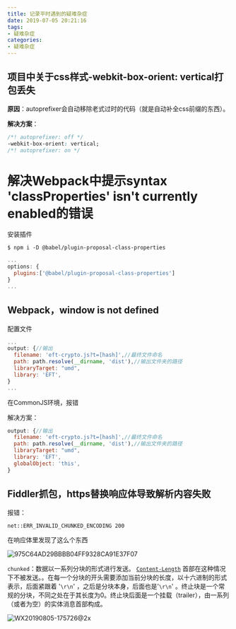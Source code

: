 ```yaml
---
title: 记录平时遇到的疑难杂症
date: 2019-07-05 20:21:16
tags: 
- 疑难杂症
categories: 
- 疑难杂症
---
```


## 项目中关于css样式-webkit-box-orient: vertical打包丢失

**原因**：autoprefixer会自动移除老式过时的代码（就是自动补全css前缀的东西）。

**解决方案**：

```css
/*! autoprefixer: off */
-webkit-box-orient: vertical;
/*! autoprefixer: on */
```





# 解决Webpack中提示syntax 'classProperties' isn't currently enabled的错误

安装插件

```shell
$ npm i -D @babel/plugin-proposal-class-properties
```

```javascript
...
options: {
  plugins:['@babel/plugin-proposal-class-properties']
}
...
```



## Webpack，window is not defined

配置文件

```javascript
...
output: {//输出
  filename: 'eft-crypto.js?t=[hash]',//最终文件命名
  path: path.resolve(__dirname, 'dist'),//输出文件夹的路径
  libraryTarget: "umd",
  library: 'EFT',
}
...
```

在CommonJS环境，报错

解决方案：

```javascript
output: {//输出
  filename: 'eft-crypto.js?t=[hash]',//最终文件命名
  path: path.resolve(__dirname, 'dist'),//输出文件夹的路径
  libraryTarget: "umd",
  library: 'EFT',
  globalObject: 'this',
}
```



## Fiddler抓包，https替换响应体导致解析内容失败

报错：

```
net::ERR_INVALID_CHUNKED_ENCODING 200
```

在响应体里发现了这么个东西

![975C64AD29BBBB04FF9328CA91E37F07](http://www.qinhanwen.xyz975C64AD29BBBB04FF9328CA91E37F07.png)

`chunked`：数据以一系列分块的形式进行发送。 [`Content-Length`](https://developer.mozilla.org/zh-CN/docs/Web/HTTP/Headers/Content-Length) 首部在这种情况下不被发送。。在每一个分块的开头需要添加当前分块的长度，以十六进制的形式表示，后面紧跟着 '`\r\n`' ，之后是分块本身，后面也是'`\r\n`' 。终止块是一个常规的分块，不同之处在于其长度为0。终止块后面是一个挂载（trailer），由一系列（或者为空）的实体消息首部构成。

![WX20190805-175726@2x](http://www.qinhanwen.xyz/WX20190805-175726@2x.png)

